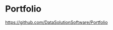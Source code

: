 # Portfolio

https://github.com/DataSolutionSoftware/Portfolio    
  
      
    
 
  
       
  
  
 
   
   
  
   
   

